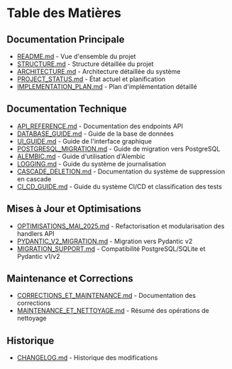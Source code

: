 # Table des Matières

## Documentation Principale
- [README.md](README.md) - Vue d'ensemble du projet
- [STRUCTURE.md](STRUCTURE.md) - Structure détaillée du projet
- [ARCHITECTURE.md](ARCHITECTURE.md) - Architecture détaillée du système
- [PROJECT_STATUS.md](PROJECT_STATUS.md) - État actuel et planification
- [IMPLEMENTATION_PLAN.md](IMPLEMENTATION_PLAN.md) - Plan d'implémentation détaillé

## Documentation Technique
- [API_REFERENCE.md](API_REFERENCE.md) - Documentation des endpoints API
- [DATABASE_GUIDE.md](DATABASE_GUIDE.md) - Guide de la base de données
- [UI_GUIDE.md](UI_GUIDE.md) - Guide de l'interface graphique
- [POSTGRESQL_MIGRATION.md](POSTGRESQL_MIGRATION.md) - Guide de migration vers PostgreSQL
- [ALEMBIC.md](ALEMBIC.md) - Guide d'utilisation d'Alembic
- [LOGGING.md](LOGGING.md) - Guide du système de journalisation
- [CASCADE_DELETION.md](CASCADE_DELETION.md) - Documentation du système de suppression en cascade
- [CI_CD_GUIDE.md](CI_CD_GUIDE.md) - Guide du système CI/CD et classification des tests

## Mises à Jour et Optimisations
- [OPTIMISATIONS_MAI_2025.md](OPTIMISATIONS_MAI_2025.md) - Refactorisation et modularisation des handlers API
- [PYDANTIC_V2_MIGRATION.md](PYDANTIC_V2_MIGRATION.md) - Migration vers Pydantic v2
- [MIGRATION_SUPPORT.md](MIGRATION_SUPPORT.md) - Compatibilité PostgreSQL/SQLite et Pydantic v1/v2

## Maintenance et Corrections
- [CORRECTIONS_ET_MAINTENANCE.md](CORRECTIONS_ET_MAINTENANCE.md) - Documentation des corrections
- [MAINTENANCE_ET_NETTOYAGE.md](MAINTENANCE_ET_NETTOYAGE.md) - Résumé des opérations de nettoyage

## Historique
- [CHANGELOG.md](CHANGELOG.md) - Historique des modifications 